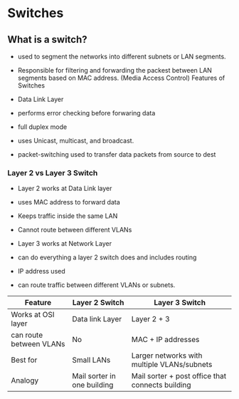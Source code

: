 # Switches

## What is a switch?

- used to segment the networks into different subnets or LAN segments.
- Responsible for filtering and forwarding the packest between LAN segments based on MAC address.
 (Media Access Control)
Features of Switches

- Data Link Layer
- performs error checking before forwaring data
- full duplex mode
- uses Unicast, multicast, and broadcast. 
- packet-switching used to transfer data packets from source to dest

### Layer 2 vs Layer 3 Switch

- Layer 2 works at Data Link layer
- uses MAC address to forward data
- Keeps traffic inside the same LAN
- Cannot route between different VLANs

- Layer 3 works at Network Layer
- can do everything a layer 2 switch does and includes routing
- IP address used
- can route traffic between different VLANs or subnets.


|Feature|Layer 2 Switch|Layer 3 Switch|
|-------|--------------|--------------|
|Works at OSI layer|Data link Layer|Layer 2 + 3|
|can route between VLANs| No | MAC + IP addresses|
|Best for|Small LANs|Larger networks with multiple VLANs/subnets|
|Analogy|Mail sorter in one building| Mail sorter + post office that connects building|

